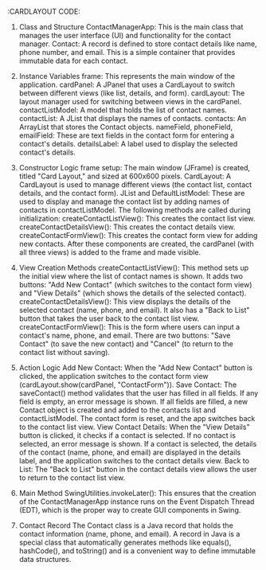 :CARDLAYOUT CODE:

1. Class and Structure
ContactManagerApp: This is the main class that manages the user interface (UI) and functionality for the contact manager.
Contact: A record is defined to store contact details like name, phone number, and email. This is a simple container that provides immutable data for each contact.
2. Instance Variables
frame: This represents the main window of the application.
cardPanel: A JPanel that uses a CardLayout to switch between different views (like list, details, and form).
cardLayout: The layout manager used for switching between views in the cardPanel.
contactListModel: A model that holds the list of contact names.
contactList: A JList that displays the names of contacts.
contacts: An ArrayList that stores the Contact objects.
nameField, phoneField, emailField: These are text fields in the contact form for entering a contact's details.
detailsLabel: A label used to display the selected contact's details.
3. Constructor Logic
frame setup: The main window (JFrame) is created, titled "Card Layout," and sized at 600x600 pixels.
CardLayout: A CardLayout is used to manage different views (the contact list, contact details, and the contact form).
JList and DefaultListModel: These are used to display and manage the contact list by adding names of contacts in contactListModel.
The following methods are called during initialization:
createContactListView(): This creates the contact list view.
createContactDetailsView(): This creates the contact details view.
createContactFormView(): This creates the contact form view for adding new contacts.
After these components are created, the cardPanel (with all three views) is added to the frame and made visible.

4. View Creation Methods
createContactListView(): This method sets up the initial view where the list of contact names is shown. It adds two buttons: "Add New Contact" (which switches to the contact form view) and "View Details" (which shows the details of the selected contact).
createContactDetailsView(): This view displays the details of the selected contact (name, phone, and email). It also has a "Back to List" button that takes the user back to the contact list view.
createContactFormView(): This is the form where users can input a contact's name, phone, and email. There are two buttons: "Save Contact" (to save the new contact) and "Cancel" (to return to the contact list without saving).
5. Action Logic
Add New Contact: When the "Add New Contact" button is clicked, the application switches to the contact form view (cardLayout.show(cardPanel, "ContactForm")).
Save Contact: The saveContact() method validates that the user has filled in all fields. If any field is empty, an error message is shown. If all fields are filled, a new Contact object is created and added to the contacts list and contactListModel. The contact form is reset, and the app switches back to the contact list view.
View Contact Details: When the "View Details" button is clicked, it checks if a contact is selected. If no contact is selected, an error message is shown. If a contact is selected, the details of the contact (name, phone, and email) are displayed in the details label, and the application switches to the contact details view.
Back to List: The "Back to List" button in the contact details view allows the user to return to the contact list view.
6. Main Method
SwingUtilities.invokeLater(): This ensures that the creation of the ContactManagerApp instance runs on the Event Dispatch Thread (EDT), which is the proper way to create GUI components in Swing.
7. Contact Record
The Contact class is a Java record that holds the contact information (name, phone, and email). A record in Java is a special class that automatically generates methods like equals(), hashCode(), and toString() and is a convenient way to define immutable data structures.
